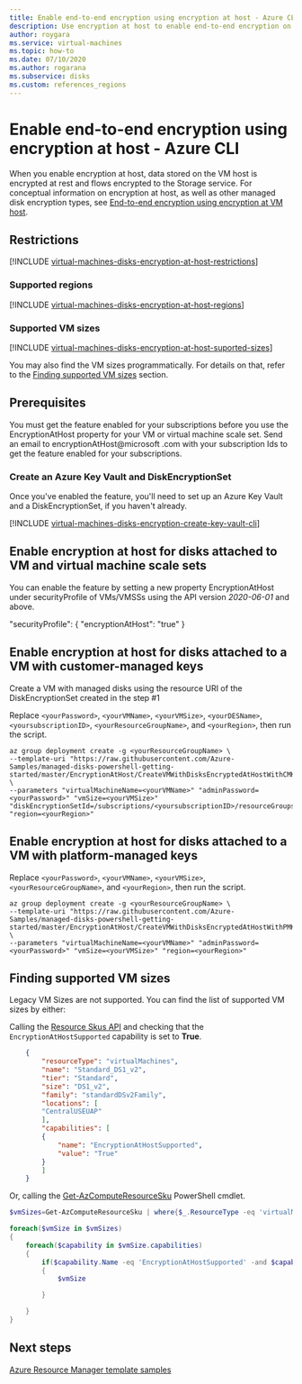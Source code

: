 ```yaml
---
title: Enable end-to-end encryption using encryption at host - Azure CLI - managed disks
description: Use encryption at host to enable end-to-end encryption on your Azure managed disks.
author: roygara
ms.service: virtual-machines
ms.topic: how-to
ms.date: 07/10/2020
ms.author: rogarana
ms.subservice: disks
ms.custom: references_regions
---
```


# Enable end-to-end encryption using encryption at host - Azure CLI

When you enable encryption at host, data stored on the VM host is encrypted at rest and flows encrypted to the Storage service. For conceptual information on encryption at host, as well as other managed disk encryption types, see [End-to-end encryption using encryption at VM host](disk-encryption.md#end-to-end-encryption-using-encryption-at-vm-host).

## Restrictions

[!INCLUDE [virtual-machines-disks-encryption-at-host-restrictions](../../../includes/virtual-machines-disks-encryption-at-host-restrictions.md)]

### Supported regions

[!INCLUDE [virtual-machines-disks-encryption-at-host-regions](../../../includes/virtual-machines-disks-encryption-at-host-regions.md)]

### Supported VM sizes

[!INCLUDE [virtual-machines-disks-encryption-at-host-suported-sizes](../../../includes/virtual-machines-disks-encryption-at-host-suported-sizes.md)]

You may also find the VM sizes programmatically. For details on that, refer to the [Finding supported VM sizes](#finding-supported-vm-sizes) section.

## Prerequisites

You must get the feature enabled for your subscriptions before you use the EncryptionAtHost property for your VM or virtual machine scale set. Send an email to encryptionAtHost@microsoft .com with your subscription Ids to get the feature enabled for your subscriptions.

### Create an Azure Key Vault and DiskEncryptionSet

Once you've enabled the feature, you'll need to set up an Azure Key Vault and a DiskEncryptionSet, if you haven't already.

[!INCLUDE [virtual-machines-disks-encryption-create-key-vault-cli](../../../includes/virtual-machines-disks-encryption-create-key-vault-cli.md)]

## Enable encryption at host for disks attached to VM and virtual machine scale sets

You can enable the feature by setting a new property EncryptionAtHost under securityProfile of VMs/VMSSs using the API version *2020-06-01* and above.

"securityProfile": { "encryptionAtHost": "true" }

## Enable encryption at host for disks attached to a VM with customer-managed keys

Create a VM with managed disks using the resource URI of the DiskEncryptionSet created in the step #1 

Replace `<yourPassword>`, `<yourVMName>`, `<yourVMSize>`, `<yourDESName>`, `<yoursubscriptionID>`, `<yourResourceGroupName>`, and `<yourRegion>`, then run the script.

```azurecli
az group deployment create -g <yourResourceGroupName> \
--template-uri "https://raw.githubusercontent.com/Azure-Samples/managed-disks-powershell-getting-started/master/EncryptionAtHost/CreateVMWithDisksEncryptedAtHostWithCMK.json" \
--parameters "virtualMachineName=<yourVMName>" "adminPassword=<yourPassword>" "vmSize=<yourVMSize>" "diskEncryptionSetId=/subscriptions/<yoursubscriptionID>/resourceGroups/<yourResourceGroupName>/providers/Microsoft.Compute/diskEncryptionSets/<yourDESName>" "region=<yourRegion>"
```



## Enable encryption at host for disks attached to a VM with platform-managed keys

Replace `<yourPassword>`, `<yourVMName>`, `<yourVMSize>`, `<yourResourceGroupName>`, and `<yourRegion>`, then run the script.

```azurecli
az group deployment create -g <yourResourceGroupName> \
--template-uri "https://raw.githubusercontent.com/Azure-Samples/managed-disks-powershell-getting-started/master/EncryptionAtHost/CreateVMWithDisksEncryptedAtHostWithPMK.json" \
--parameters "virtualMachineName=<yourVMName>" "adminPassword=<yourPassword>" "vmSize=<yourVMSize>" "region=<yourRegion>"
```

## Finding supported VM sizes

Legacy VM Sizes are not supported. You can find the list of supported VM sizes by either:

Calling the [Resource Skus API](https://docs.microsoft.com/rest/api/compute/resourceskus/list) and checking that the `EncryptionAtHostSupported` capability is set to **True**.

```json
    {
        "resourceType": "virtualMachines",
        "name": "Standard_DS1_v2",
        "tier": "Standard",
        "size": "DS1_v2",
        "family": "standardDSv2Family",
        "locations": [
        "CentralUSEUAP"
        ],
        "capabilities": [
        {
            "name": "EncryptionAtHostSupported",
            "value": "True"
        }
        ]
    }
```

Or, calling the [Get-AzComputeResourceSku](https://docs.microsoft.com/powershell/module/az.compute/get-azcomputeresourcesku?view=azps-3.8.0) PowerShell cmdlet.

```powershell
$vmSizes=Get-AzComputeResourceSku | where{$_.ResourceType -eq 'virtualMachines' -and $_.Locations.Contains('CentralUSEUAP')} 

foreach($vmSize in $vmSizes)
{
    foreach($capability in $vmSize.capabilities)
    {
        if($capability.Name -eq 'EncryptionAtHostSupported' -and $capability.Value -eq 'true')
        {
            $vmSize

        }

    }
}
```

## Next steps

[Azure Resource Manager template samples](https://github.com/Azure-Samples/managed-disks-powershell-getting-started/tree/master/EncryptionAtHost)
